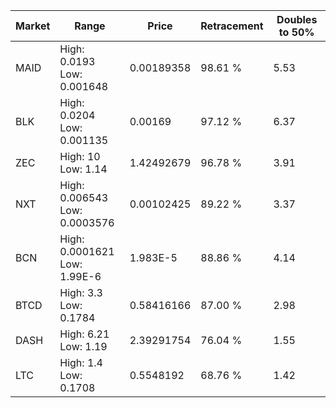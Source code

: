 | Market | Range | Price| Retracement | Doubles to 50% |
| --- | --- | --- | --- | --- |
| MAID | High: 0.0193<br />Low: 0.001648 | 0.00189358 | 98.61 % | 5.53 |
| BLK | High: 0.0204<br />Low: 0.001135 | 0.00169 | 97.12 % | 6.37 |
| ZEC | High: 10<br />Low: 1.14 | 1.42492679 | 96.78 % | 3.91 |
| NXT | High: 0.006543<br />Low: 0.0003576 | 0.00102425 | 89.22 % | 3.37 |
| BCN | High: 0.0001621<br />Low: 1.99E-6 | 1.983E-5 | 88.86 % | 4.14 |
| BTCD | High: 3.3<br />Low: 0.1784 | 0.58416166 | 87.00 % | 2.98 |
| DASH | High: 6.21<br />Low: 1.19 | 2.39291754 | 76.04 % | 1.55 |
| LTC | High: 1.4<br />Low: 0.1708 | 0.5548192 | 68.76 % | 1.42 |
